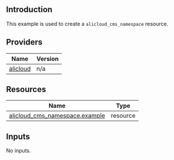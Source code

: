 <!-- BEGIN_TF_DOCS -->
## Introduction

This example is used to create a `alicloud_cms_namespace` resource.

## Providers

| Name | Version |
|------|---------|
| <a name="provider_alicloud"></a> [alicloud](#provider\_alicloud) | n/a |

## Resources

| Name | Type |
|------|------|
| [alicloud_cms_namespace.example](https://registry.terraform.io/providers/aliyun/alicloud/latest/docs/resources/cms_namespace) | resource |

## Inputs

No inputs.
<!-- END_TF_DOCS -->    